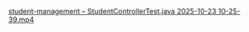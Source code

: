 [student-management – StudentControllerTest.java 2025-10-23 10-25-39.mp4](../../../Videos/Captures/student-management%20%E2%80%93%20StudentControllerTest.java%202025-10-23%2010-25-39.mp4)